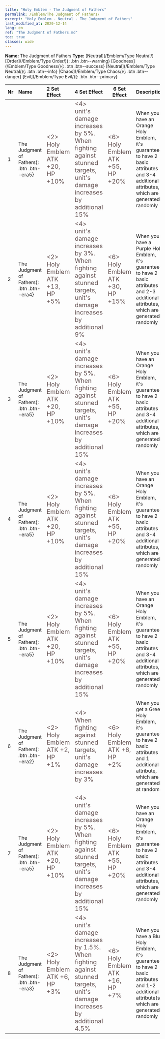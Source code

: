 ```yaml
---
title: "Holy Emblem - The Judgment of Fathers"
permalink: /Emblem/The Judgment of Fathers/
excerpt: "Holy Emblem - Neutral - The Judgment of Fathers"
last_modified_at: 2020-12-14
lang: en
ref: "The Judgment of Fathers.md"
toc: true
classes: wide
---
```


 **Name:** The Judgment of Fathers
 **Type:** [Neutral](/Emblem/Type Neutral/)
  [Order](/Emblem/Type Order/){: .btn .btn--warning}   [Goodness](/Emblem/Type Goodness/){: .btn .btn--success}   [Neutral](/Emblem/Type Neutral/){: .btn .btn--info}   [Chaos](/Emblem/Type Chaos/){: .btn .btn--danger}   [Evil](/Emblem/Type Evil/){: .btn .btn--primary} 

  |  Nr  |             Name            |    2 Set Effect    |   4 Set Effect   | 6 Set Effect   | Description |
  |:-----|:----------------------------|:-------------------|:-----------------|----------------|-------------|
  | 1 | The Judgment of Fathers{: .btn .btn--era5} | <span style="color: #645252;font-size:20px"><2> Holy Emblem ATK +20, HP +10%</span> | <span style="color: #645252;font-size:20px"><4> unit's damage increases by 5%. When fighting against stunned targets, unit's damage increases by additional 15%</span> | <span style="color: #645252;font-size:20px"><6> Holy Emblem ATK +55, HP +20%</span> | When you have an Orange Holy Emblem, it's guaranteed to have 2 basic attributes and 3-4 additional attributes, which are generated randomly | 
  | 2 | The Judgment of Fathers{: .btn .btn--era4} | <span style="color: #645252;font-size:20px"><2> Holy Emblem ATK +13, HP +5%</span> | <span style="color: #645252;font-size:20px"><4> unit's damage increases by 3%. When fighting against stunned targets, unit's damage increases by additional 9%</span> | <span style="color: #645252;font-size:20px"><6> Holy Emblem ATK +30, HP +15%</span> | When you have a Purple Holy Emblem, it's guaranteed to have 2 basic attributes and 2-3 additional attributes, which are generated randomly | 
  | 3 | The Judgment of Fathers{: .btn .btn--era5} | <span style="color: #645252;font-size:20px"><2> Holy Emblem ATK +20, HP +10%</span> | <span style="color: #645252;font-size:20px"><4> unit's damage increases by 5%. When fighting against stunned targets, unit's damage increases by additional 15%</span> | <span style="color: #645252;font-size:20px"><6> Holy Emblem ATK +55, HP +20%</span> | When you have an Orange Holy Emblem, it's guaranteed to have 2 basic attributes and 3-4 additional attributes, which are generated randomly | 
  | 4 | The Judgment of Fathers{: .btn .btn--era5} | <span style="color: #645252;font-size:20px"><2> Holy Emblem ATK +20, HP +10%</span> | <span style="color: #645252;font-size:20px"><4> unit's damage increases by 5%. When fighting against stunned targets, unit's damage increases by additional 15%</span> | <span style="color: #645252;font-size:20px"><6> Holy Emblem ATK +55, HP +20%</span> | When you have an Orange Holy Emblem, it's guaranteed to have 2 basic attributes and 3-4 additional attributes, which are generated randomly | 
  | 5 | The Judgment of Fathers{: .btn .btn--era5} | <span style="color: #645252;font-size:20px"><2> Holy Emblem ATK +20, HP +10%</span> | <span style="color: #645252;font-size:20px"><4> unit's damage increases by 5%. When fighting against stunned targets, unit's damage increases by additional 15%</span> | <span style="color: #645252;font-size:20px"><6> Holy Emblem ATK +55, HP +20%</span> | When you have an Orange Holy Emblem, it's guaranteed to have 2 basic attributes and 3-4 additional attributes, which are generated randomly | 
  | 6 | The Judgment of Fathers{: .btn .btn--era2} | <span style="color: #645252;font-size:20px"><2> Holy Emblem ATK +2, HP +1%</span> | <span style="color: #645252;font-size:20px"><4> When fighting against stunned targets, unit's damage increases by 3%</span> | <span style="color: #645252;font-size:20px"><6> Holy Emblem ATK +6, HP +2%</span> | When you get a Green Holy Emblem, it's guaranteed to have 2 basic attributes and 1 additional attribute, which are generated at random | 
  | 7 | The Judgment of Fathers{: .btn .btn--era5} | <span style="color: #645252;font-size:20px"><2> Holy Emblem ATK +20, HP +10%</span> | <span style="color: #645252;font-size:20px"><4> unit's damage increases by 5%. When fighting against stunned targets, unit's damage increases by additional 15%</span> | <span style="color: #645252;font-size:20px"><6> Holy Emblem ATK +55, HP +20%</span> | When you have an Orange Holy Emblem, it's guaranteed to have 2 basic attributes and 3-4 additional attributes, which are generated randomly | 
  | 8 | The Judgment of Fathers{: .btn .btn--era3} | <span style="color: #645252;font-size:20px"><2> Holy Emblem ATK +6, HP +3%</span> | <span style="color: #645252;font-size:20px"><4> unit's damage increases by 1.5%. When fighting against stunned targets, unit's damage increases by additional 4.5%</span> | <span style="color: #645252;font-size:20px"><6> Holy Emblem ATK +16, HP +7%</span> | When you have a Blue Holy Emblem, it's guaranteed to have 2 basic attributes and 1-2 additional attribute(s), which are generated randomly | 
